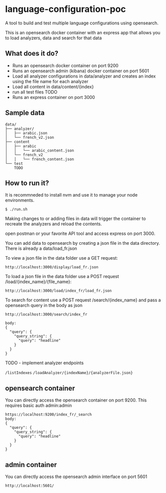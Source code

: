 # language-configuration-poc

A tool to build and test multiple language configurations using opensearch.

This is an opensearch docker container with an express app that allows you to load analyzers, data and search for that data

## What does it do?

- Runs an opensearch docker container on port 9200
- Runs an opensearch admin (kibana) docker container on port 5601
- Load all analyzer configurations in data/analyzer and creates an index using the file name for each analyzer
- Load all content in data/content/{index}
- run all test files TODO
- Runs an express container on port 3000

## Sample data

```
data/
├── analyzer/
│   ├── arabic.json
│   └── french_v2.json
├── content
│   ├── arabic
│   │   └── arabic_content.json
│   └── french_v2
│   │   └── french_content.json
└── test
    TODO
```

## How to run it?

It is recommneded to install nvm and use it to manage your node environments.

```
$ ./run.sh
```

Making changes to or adding files in data will trigger the container to recreate the analyzers and reload the contents.

open postman or your favorite API tool and access express on port 3000.

You can add data to opensearch by creating a json file in the data directory. There is already a data/load_fr.json

To view a json file in the data folder use a GET request:

```
http://localhost:3000/display/load_fr.json
```

To load a json file in the data folder use a POST request /load/{index_name}/{file_name}:

```
http://localhost:3000/load/index_fr/load_fr.json
```

To search for content use a POST request /search/{index_name} and pass a opensearch query in the body as json

```
http://localhost:3000/search/index_fr

body:
{
  "query": {
    "query_string": {
      "query": "headline"
    }
  }
}
```

TODO - implement analyzer endpoints

`/listIndexes`
`/loadAnalyzer/{indexName}/{analyzerFile.json}`

## opensearch container

You can directly access the opensearch container on port 9200. This requires basic auth admin:admin

```
https://localhost:9200/index_fr/_search
body:
{
  "query": {
    "query_string": {
      "query": "headline"
    }
  }
}
```

## admin container

You can directly access the opensearch admin interface on port 5601

```
http://localhost:5601/
```
